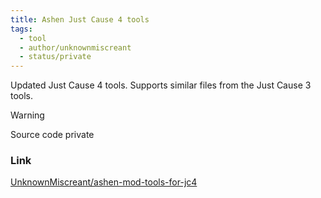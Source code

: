 ```yaml
---
title: Ashen Just Cause 4 tools
tags:
  - tool
  - author/unknownmiscreant
  - status/private
---
```

Updated Just Cause 4 tools. Supports similar files from the Just Cause 3 tools.

> [!warning]
> Source code private

### Link
[UnknownMiscreant/ashen-mod-tools-for-jc4](https://videogamemods.com/justcause4/mods/ashen-mod-tools-for-jc4/)